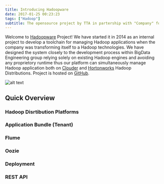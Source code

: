 ```yaml
---
title: Introducing Hadoopware
date: 2017-01-25 00:23:23
tags: ["Hadoop"]
subtitle: The opensource project by TTA in partership with "Company" for managing Multi-pipeline Hadoop applications
---
```

Welcome to [Hadoopware](https://hadoopware.io/) Project! We have started it in 2014 as an internal project to develop a toolchain for managing Hadoop applications when the company was transforming itself to a Hadoop technologies. We have designed the system closely to the development process within BigData Engineering group relying solely on existing Hadoop engines and avoiding any proprietory runtime thus our platform can simultaneously manage Hadoop application both on [Clouder](https://cloudera.com) and [Hortonworks](https://hortonworks.com) Hadoop Distributions. Project is hosted on [GitHub](https://github.com/att/hadoopware).

![alt text](/img/hw-login.png "Intro")

## Quick Overview 

### Hadoop Disrtibution Platforms

### Application Bundle (Tenant)

### Flume


### Oozie


### Deployment


### REST API
